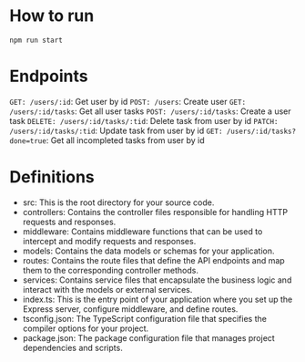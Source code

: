 # How to run
`npm run start`

# Endpoints
`GET: /users/:id`: Get user by id
`POST: /users`: Create user
`GET: /users/:id/tasks`: Get all user tasks
`POST: /users/:id/tasks`: Create a user task
`DELETE: /users/:id/tasks/:tid`: Delete task from user by id
`PATCH: /users/:id/tasks/:tid`: Update task from user by id
`GET: /users/:id/tasks?done=true`: Get all incompleted tasks from user by id

# Definitions

- src: This is the root directory for your source code.
- controllers: Contains the controller files responsible for handling HTTP requests and responses.
- middleware: Contains middleware functions that can be used to intercept and modify requests and responses.
- models: Contains the data models or schemas for your application.
- routes: Contains the route files that define the API endpoints and map them to the corresponding controller methods.
- services: Contains service files that encapsulate the business logic and interact with the models or external services.
- index.ts: This is the entry point of your application where you set up the Express server, configure middleware, and define routes.
- tsconfig.json: The TypeScript configuration file that specifies the compiler options for your project.
- package.json: The package configuration file that manages project dependencies and scripts.